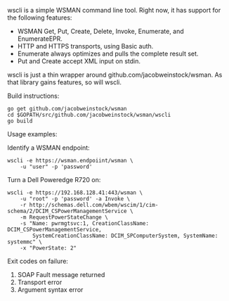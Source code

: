 wscli is a simple WSMAN command line tool.  Right now, it has support for
the following features:

* WSMAN Get, Put, Create, Delete, Invoke, Enumerate, and EnumerateEPR.
* HTTP and HTTPS transports, using Basic auth.
* Enumerate always optimizes and pulls the complete result set.
* Put and Create accept XML input on stdin.


wscli is just a thin wrapper around github.com/jacobweinstock/wsman.  As
that library gains features, so will wscli.

Build instructions:

    go get github.com/jacobweinstock/wsman
    cd $GOPATH/src/github.com/jacobweinstock/wsman/wscli
    go build

Usage examples:

Identify a WSMAN endpoint:

    wscli -e https://wsman.endpoiint/wsman \
        -u "user" -p 'password'

Turn a Dell Poweredge R720 on:

    wscli -e https://192.168.128.41:443/wsman \
        -u "root" -p 'password' -a Invoke \
        -r http://schemas.dell.com/wbem/wscim/1/cim-schema/2/DCIM_CSPowerManagementService \
        -m RequestPowerStateChange \
        -s "Name: pwrmgtsvc:1, CreationClassName: DCIM_CSPowerManagementService,
            SystemCreationClassName: DCIM_SPComputerSystem, SystemName: systemmc" \
        -x "PowerState: 2"

Exit codes on failure:

1. SOAP Fault message returned
2. Transport error
3. Argument syntax error
